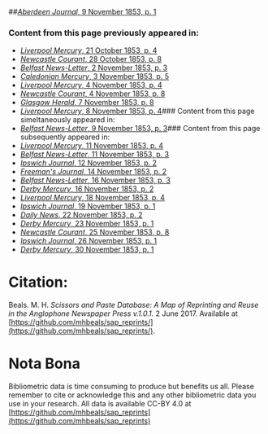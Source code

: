 ##[*Aberdeen Journal*, 9 November 1853, p. 1](https://mhbeals.github.io/sap_html/Aberdeen-Journal/Aberdeen-Journal-9-November-1853-p-1)

### Content from this page previously appeared in:
+ [*Liverpool Mercury*, 21 October 1853, p. 4](https://mhbeals.github.io/sap_html/Liverpool-Mercury/Liverpool-Mercury-21-October-1853-p-4)
+ [*Newcastle Courant*, 28 October 1853, p. 8](https://mhbeals.github.io/sap_html/Newcastle-Courant/Newcastle-Courant-28-October-1853-p-8)
+ [*Belfast News-Letter*, 2 November 1853, p. 3](https://mhbeals.github.io/sap_html/Belfast-News-Letter/Belfast-News-Letter-2-November-1853-p-3)
+ [*Caledonian Mercury*, 3 November 1853, p. 5](https://mhbeals.github.io/sap_html/Caledonian-Mercury/Caledonian-Mercury-3-November-1853-p-5)
+ [*Liverpool Mercury*, 4 November 1853, p. 4](https://mhbeals.github.io/sap_html/Liverpool-Mercury/Liverpool-Mercury-4-November-1853-p-4)
+ [*Newcastle Courant*, 4 November 1853, p. 8](https://mhbeals.github.io/sap_html/Newcastle-Courant/Newcastle-Courant-4-November-1853-p-8)
+ [*Glasgow Herald*, 7 November 1853, p. 8](https://mhbeals.github.io/sap_html/Glasgow-Herald/Glasgow-Herald-7-November-1853-p-8)
+ [*Liverpool Mercury*, 8 November 1853, p. 4](https://mhbeals.github.io/sap_html/Liverpool-Mercury/Liverpool-Mercury-8-November-1853-p-4)### Content from this page simeltaneously appeared in:
+ [*Belfast News-Letter*, 9 November 1853, p. 3](https://mhbeals.github.io/sap_html/Belfast-News-Letter/Belfast-News-Letter-9-November-1853-p-3)### Content from this page subsequently appeared in:
+ [*Liverpool Mercury*, 11 November 1853, p. 4](https://mhbeals.github.io/sap_html/Liverpool-Mercury/Liverpool-Mercury-11-November-1853-p-4)
+ [*Belfast News-Letter*, 11 November 1853, p. 3](https://mhbeals.github.io/sap_html/Belfast-News-Letter/Belfast-News-Letter-11-November-1853-p-3)
+ [*Ipswich Journal*, 12 November 1853, p. 2](https://mhbeals.github.io/sap_html/Ipswich-Journal/Ipswich-Journal-12-November-1853-p-2)
+ [*Freeman's Journal*, 14 November 1853, p. 2](https://mhbeals.github.io/sap_html/Freeman's-Journal/Freeman's-Journal-14-November-1853-p-2)
+ [*Belfast News-Letter*, 16 November 1853, p. 3](https://mhbeals.github.io/sap_html/Belfast-News-Letter/Belfast-News-Letter-16-November-1853-p-3)
+ [*Derby Mercury*, 16 November 1853, p. 2](https://mhbeals.github.io/sap_html/Derby-Mercury/Derby-Mercury-16-November-1853-p-2)
+ [*Liverpool Mercury*, 18 November 1853, p. 4](https://mhbeals.github.io/sap_html/Liverpool-Mercury/Liverpool-Mercury-18-November-1853-p-4)
+ [*Ipswich Journal*, 19 November 1853, p. 1](https://mhbeals.github.io/sap_html/Ipswich-Journal/Ipswich-Journal-19-November-1853-p-1)
+ [*Daily News*, 22 November 1853, p. 2](https://mhbeals.github.io/sap_html/Daily-News/Daily-News-22-November-1853-p-2)
+ [*Derby Mercury*, 23 November 1853, p. 1](https://mhbeals.github.io/sap_html/Derby-Mercury/Derby-Mercury-23-November-1853-p-1)
+ [*Newcastle Courant*, 25 November 1853, p. 8](https://mhbeals.github.io/sap_html/Newcastle-Courant/Newcastle-Courant-25-November-1853-p-8)
+ [*Ipswich Journal*, 26 November 1853, p. 1](https://mhbeals.github.io/sap_html/Ipswich-Journal/Ipswich-Journal-26-November-1853-p-1)
+ [*Derby Mercury*, 30 November 1853, p. 1](https://mhbeals.github.io/sap_html/Derby-Mercury/Derby-Mercury-30-November-1853-p-1)
                    
# Citation: 

Beals. M. H. *Scissors and Paste Database: A Map of Reprinting and Reuse in the Anglophone Newspaper Press v.1.0.1.* 2 June 2017. Available at [https://github.com/mhbeals/sap_reprints/](https://github.com/mhbeals/sap_reprints/). 
                    
# Nota Bona

Bibliometric data is time consuming to produce but benefits us all. Please remember to cite or acknowledge this and any other bibliometric data you use in your research. All data is available CC-BY 4.0 at [https://github.com/mhbeals/sap_reprints](https://github.com/mhbeals/sap_reprints)